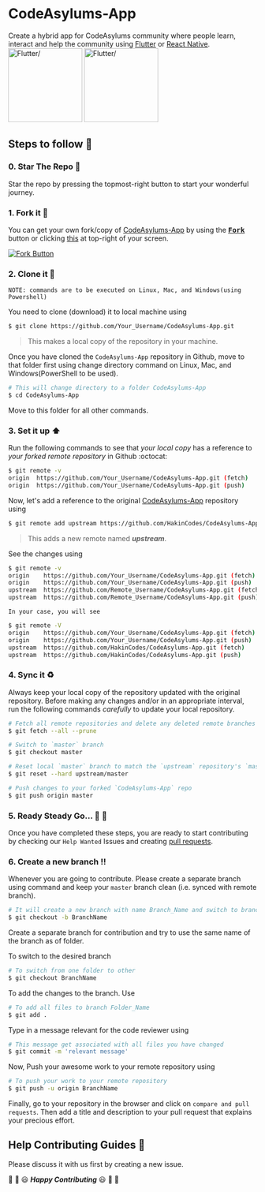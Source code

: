 # CodeAsylums-App
Create a hybrid app for CodeAsylums community where people learn, interact and help the community using [Flutter](https://flutter.dev/) or [React Native](https://reactnative.dev/).
<br/>
<img src=https://uploads-ssl.webflow.com/5d359e0f47f4bbac7f9e3f50/5ef0a664ab7b6a925ddf8e64_flutter.png height=150px alt=Flutter/>
<img src=https://upload.wikimedia.org/wikipedia/commons/thumb/a/a7/React-icon.svg/1280px-React-icon.svg.png height=150px alt=Flutter/>

## Steps to follow :scroll:

### 0. Star The Repo :star2:

Star the repo by pressing the topmost-right button to start your wonderful journey.


### 1. Fork it :fork_and_knife:

You can get your own fork/copy of [CodeAsylums-App](https://github.com/HakinCodes/CodeAsylums-App) by using the <a href="https://github.com/HakinCodes/CodeAsylums-App/new/master?readme=1#fork-destination-box"><kbd><b>Fork</b></kbd></a> button or clicking [this](https://github.com/HakinCodes/CodeAsylums-App/new/master?readme=1#fork-destination-box) at top-right of your screen.

 [![Fork Button](https://help.github.com/assets/images/help/repository/fork_button.jpg)](https://github.com/HakinCodes/CodeAsylums-App/)


### 2. Clone it :busts_in_silhouette:

`NOTE: commands are to be executed on Linux, Mac, and Windows(using Powershell)`

You need to clone (download) it to local machine using

```sh
$ git clone https://github.com/Your_Username/CodeAsylums-App.git
```

> This makes a local copy of the repository in your machine.

Once you have cloned the `CodeAsylums-App` repository in Github, move to that folder first using change directory command on Linux, Mac, and Windows(PowerShell to be used).

```sh
# This will change directory to a folder CodeAsylums-App
$ cd CodeAsylums-App
```

Move to this folder for all other commands.

### 3. Set it up :arrow_up:

Run the following commands to see that *your local copy* has a reference to *your forked remote repository* in Github :octocat:

```sh
$ git remote -v
origin  https://github.com/Your_Username/CodeAsylums-App.git (fetch)
origin  https://github.com/Your_Username/CodeAsylums-App.git (push)
```

Now, let's add a reference to the original [CodeAsylums-App](https://github.com/HakinCodes/CodeAsylums-App/) repository using

```sh
$ git remote add upstream https://github.com/HakinCodes/CodeAsylums-App.git
```

> This adds a new remote named ***upstream***.

See the changes using

```sh
$ git remote -v
origin    https://github.com/Your_Username/CodeAsylums-App.git (fetch)
origin    https://github.com/Your_Username/CodeAsylums-App.git (push)
upstream  https://github.com/Remote_Username/CodeAsylums-App.git (fetch)
upstream  https://github.com/Remote_Username/CodeAsylums-App.git (push)
```
`In your case, you will see`
```sh
$ git remote -V
origin    https://github.com/Your_Username/CodeAsylums-App.git (fetch)
origin    https://github.com/Your_Username/CodeAsylums-App.git (push)
upstream  https://github.com/HakinCodes/CodeAsylums-App.git (fetch)
upstream  https://github.com/HakinCodes/CodeAsylums-App.git (push)
```

### 4. Sync it :recycle:

Always keep your local copy of the repository updated with the original repository.
Before making any changes and/or in an appropriate interval, run the following commands *carefully* to update your local repository.

```sh
# Fetch all remote repositories and delete any deleted remote branches
$ git fetch --all --prune

# Switch to `master` branch
$ git checkout master

# Reset local `master` branch to match the `upstream` repository's `master` branch
$ git reset --hard upstream/master

# Push changes to your forked `CodeAsylums-App` repo
$ git push origin master
```

### 5. Ready Steady Go... :turtle: :rabbit2:

Once you have completed these steps, you are ready to start contributing by checking our `Help Wanted` Issues and creating [pull requests](https://github.com/HakinCodes/CodeAsylums-App/pulls).

### 6. Create a new branch :bangbang:

Whenever you are going to contribute. Please create a separate branch using command and keep your `master` branch clean (i.e. synced with remote branch).

```sh
# It will create a new branch with name Branch_Name and switch to branch Folder_Name
$ git checkout -b BranchName
```

Create a separate branch for contribution and try to use the same name of the branch as of folder.

To switch to the desired branch

```sh
# To switch from one folder to other
$ git checkout BranchName
```

To add the changes to the branch. Use

```sh
# To add all files to branch Folder_Name
$ git add .
```

Type in a message relevant for the code reviewer using

```sh
# This message get associated with all files you have changed
$ git commit -m 'relevant message'
```

Now, Push your awesome work to your remote repository using

```sh
# To push your work to your remote repository
$ git push -u origin BranchName
```

Finally, go to your repository in the browser and click on `compare and pull requests`.
Then add a title and description to your pull request that explains your precious effort.


## Help Contributing Guides :crown:

Please discuss it with us first by creating a new issue.

:tada: :confetti_ball: :smiley: _**Happy Contributing**_ :smiley: :confetti_ball: :tada:
